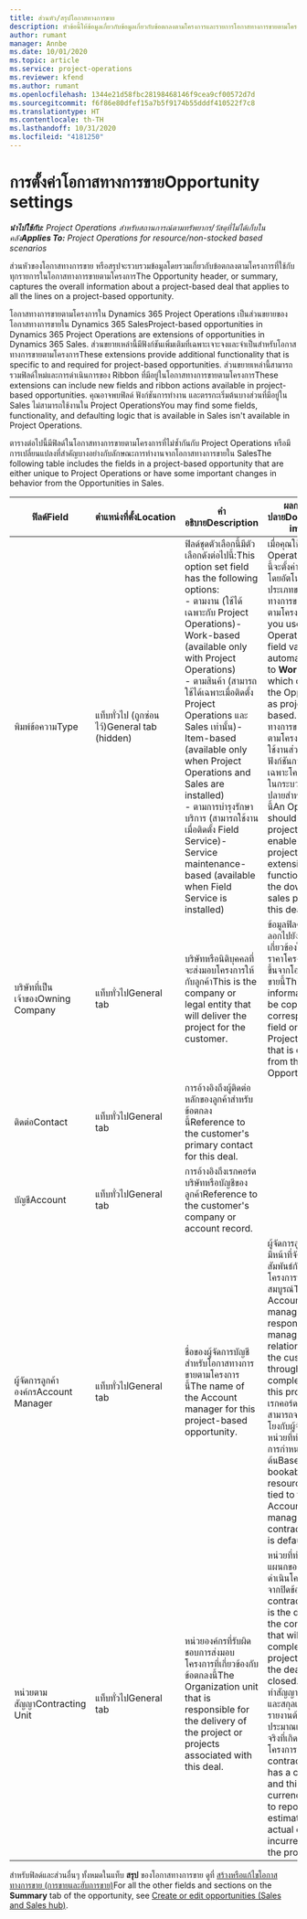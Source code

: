 ```yaml
---
title: ส่วนหัว/สรุปโอกาสทางการขาย
description: หัวข้อนี้ให้ข้อมูลเกี่ยวกับข้อมูลเกี่ยวกับข้อตกลงตามโครงการและรายการโอกาสทางการขายตามโครงการ
author: rumant
manager: Annbe
ms.date: 10/01/2020
ms.topic: article
ms.service: project-operations
ms.reviewer: kfend
ms.author: rumant
ms.openlocfilehash: 1344e21d58fbc28198468146f9cea9cf00572d7d
ms.sourcegitcommit: f6f86e80dfef15a7b5f9174b55dddf410522f7c8
ms.translationtype: HT
ms.contentlocale: th-TH
ms.lasthandoff: 10/31/2020
ms.locfileid: "4181250"
---
```

# <a name="opportunity-settings"></a><span data-ttu-id="747a0-103">การตั้งค่าโอกาสทางการขาย</span><span class="sxs-lookup"><span data-stu-id="747a0-103">Opportunity settings</span></span>

<span data-ttu-id="747a0-104">_**นำไปใช้กับ:** Project Operations สำหรับสถานการณ์ตามทรัพยากร/วัสดุที่ไม่ได้เก็บในคลัง_</span><span class="sxs-lookup"><span data-stu-id="747a0-104">_**Applies To:** Project Operations for resource/non-stocked based scenarios_</span></span>


<span data-ttu-id="747a0-105">ส่วนหัวของโอกาสทางการขาย หรือสรุปจะรวบรวมข้อมูลโดยรวมเกี่ยวกับข้อตกลงตามโครงการที่ใช้กับทุกรายการในโอกาสทางการขายตามโครงการ</span><span class="sxs-lookup"><span data-stu-id="747a0-105">The Opportunity header, or summary, captures the overall information about a project-based deal that applies to all the lines on a project-based opportunity.</span></span>

<span data-ttu-id="747a0-106">โอกาสทางการขายตามโครงการใน Dynamics 365 Project Operations เป็นส่วนขยายของโอกาสทางการขายใน Dynamics 365 Sales</span><span class="sxs-lookup"><span data-stu-id="747a0-106">Project-based opportunities in Dynamics 365 Project Operations are extensions of opportunities in Dynamics 365 Sales.</span></span> <span data-ttu-id="747a0-107">ส่วนขยายเหล่านี้มีฟังก์ชันเพิ่มเติมที่เฉพาะเจาะจงและจำเป็นสำหรับโอกาสทางการขายตามโครงการ</span><span class="sxs-lookup"><span data-stu-id="747a0-107">These extensions provide additional functionality that is specific to and required for project-based opportunities.</span></span> <span data-ttu-id="747a0-108">ส่วนขยายเหล่านี้สามารถรวมฟิลด์ใหม่และการดำเนินการของ Ribbon ที่มีอยู่ในโอกาสทางการขายตามโครงการ</span><span class="sxs-lookup"><span data-stu-id="747a0-108">These extensions can include new fields and ribbon actions available in project-based opportunities.</span></span> <span data-ttu-id="747a0-109">คุณอาจพบฟิลด์ ฟังก์ชันการทำงาน และตรรกะเริ่มต้นบางส่วนที่มีอยู่ใน Sales ไม่สามารถใช้งานใน Project Operations</span><span class="sxs-lookup"><span data-stu-id="747a0-109">You may find some fields, functionality, and defaulting logic that is available in Sales isn't available in Project Operations.</span></span>

<span data-ttu-id="747a0-110">ตารางต่อไปนี้มีฟิลด์ในโอกาสทางการขายตามโครงการที่ไม่ซ้ำกันกับ Project Operations หรือมีการเปลี่ยนแปลงที่สำคัญบางอย่างกับลักษณะการทำงานจากโอกาสทางการขายใน Sales</span><span class="sxs-lookup"><span data-stu-id="747a0-110">The following table includes the fields in a project-based opportunity that are either unique to Project Operations or have some important changes in behavior from the Opportunities in Sales.</span></span>

| <span data-ttu-id="747a0-111">**ฟิลด์**</span><span class="sxs-lookup"><span data-stu-id="747a0-111">**Field**</span></span> | <span data-ttu-id="747a0-112">**ตำแหน่งที่ตั้ง**</span><span class="sxs-lookup"><span data-stu-id="747a0-112">**Location**</span></span> | <span data-ttu-id="747a0-113">**คำอธิบาย**</span><span class="sxs-lookup"><span data-stu-id="747a0-113">**Description**</span></span> | <span data-ttu-id="747a0-114">**ผลกระทบขั้นปลาย**</span><span class="sxs-lookup"><span data-stu-id="747a0-114">**Downstream impact**</span></span> |
| --- | --- | --- | --- |
| <span data-ttu-id="747a0-115">พิมพ์ข้อความ</span><span class="sxs-lookup"><span data-stu-id="747a0-115">Type</span></span> | <span data-ttu-id="747a0-116">แท็บทั่วไป (ถูกซ่อนไว้)</span><span class="sxs-lookup"><span data-stu-id="747a0-116">General tab (hidden)</span></span> | <span data-ttu-id="747a0-117">ฟิลด์ชุดตัวเลือกนี้มีตัวเลือกดังต่อไปนี้:</span><span class="sxs-lookup"><span data-stu-id="747a0-117">This option set field has the following options:</span></span></br><span data-ttu-id="747a0-118">- ตามงาน (ใช้ได้เฉพาะกับ Project Operations)</span><span class="sxs-lookup"><span data-stu-id="747a0-118">- Work-based (available only with Project Operations)</span></span></br><span data-ttu-id="747a0-119">- ตามสินค้า (สามารถใช้ได้เฉพาะเมื่อติดตั้ง Project Operations และ Sales เท่านั้น)</span><span class="sxs-lookup"><span data-stu-id="747a0-119">- Item-based (available only when Project Operations and Sales are installed)</span></span></br><span data-ttu-id="747a0-120">- ตามการบำรุงรักษาบริการ (สามารถใช้งานเมื่อติดตั้ง Field Service)</span><span class="sxs-lookup"><span data-stu-id="747a0-120">- Service maintenance-based (available when Field Service is installed)</span></span> | <span data-ttu-id="747a0-121">เมื่อคุณใช้ Project Operations ค่าฟิลด์นี้จะตั้งค่าเป็น **ตามงาน** โดยอัตโนมัติ ซึ่งจะจัดประเภทของโอกาสทางการขายเป็นแบบตามโครงการ</span><span class="sxs-lookup"><span data-stu-id="747a0-121">When you use Project Operations, this field value is automatically set to **Work-based** which classifies the Opportunity as project-based.</span></span> <span data-ttu-id="747a0-122">โอกาสทางการขายควรเป็นไปตามโครงการเพื่อเปิดใช้งานส่วนขยายและฟังก์ชันการทำงานเฉพาะโครงการทั้งหมดในกระบวนการขายขั้นปลายสำหรับข้อเสนอนี้</span><span class="sxs-lookup"><span data-stu-id="747a0-122">An Opportunity should be project-based to enable all project-specific extensions and functionality in the downstream sales process for this deal.</span></span> |
| <span data-ttu-id="747a0-123">บริษัทที่เป็นเจ้าของ</span><span class="sxs-lookup"><span data-stu-id="747a0-123">Owning Company</span></span> | <span data-ttu-id="747a0-124">แท็บทั่วไป</span><span class="sxs-lookup"><span data-stu-id="747a0-124">General tab</span></span> | <span data-ttu-id="747a0-125">บริษัทหรือนิติบุคคลที่จะส่งมอบโครงการให้กับลูกค้า</span><span class="sxs-lookup"><span data-stu-id="747a0-125">This is the company or legal entity that will deliver the project for the customer.</span></span> | <span data-ttu-id="747a0-126">ข้อมูลฟิลด์นี้จะถูกคัดลอกไปยังฟิลด์ที่เกี่ยวข้องในใบเสนอราคาโครงการที่สร้างขึ้นจากโอกาสทางการขายนี้</span><span class="sxs-lookup"><span data-stu-id="747a0-126">This field information will be copied to the corresponding field on the Project quote that is created from this Opportunity.</span></span> |
| <span data-ttu-id="747a0-127">ติดต่อ</span><span class="sxs-lookup"><span data-stu-id="747a0-127">Contact</span></span> | <span data-ttu-id="747a0-128">แท็บทั่วไป</span><span class="sxs-lookup"><span data-stu-id="747a0-128">General tab</span></span> | <span data-ttu-id="747a0-129">การอ้างอิงถึงผู้ติดต่อหลักของลูกค้าสำหรับข้อตกลงนี้</span><span class="sxs-lookup"><span data-stu-id="747a0-129">Reference to the customer's primary contact for this deal.</span></span> | |
| <span data-ttu-id="747a0-130">บัญชี</span><span class="sxs-lookup"><span data-stu-id="747a0-130">Account</span></span> | <span data-ttu-id="747a0-131">แท็บทั่วไป</span><span class="sxs-lookup"><span data-stu-id="747a0-131">General tab</span></span> | <span data-ttu-id="747a0-132">การอ้างอิงถึงเรกคอร์ดบริษัทหรือบัญชีของลูกค้า</span><span class="sxs-lookup"><span data-stu-id="747a0-132">Reference to the customer's company or account record.</span></span> | |
| <span data-ttu-id="747a0-133">ผู้จัดการลูกค้าองค์กร</span><span class="sxs-lookup"><span data-stu-id="747a0-133">Account Manager</span></span> | <span data-ttu-id="747a0-134">แท็บทั่วไป</span><span class="sxs-lookup"><span data-stu-id="747a0-134">General tab</span></span> | <span data-ttu-id="747a0-135">ชื่อของผู้จัดการบัญชีสำหรับโอกาสทางการขายตามโครงการนี้</span><span class="sxs-lookup"><span data-stu-id="747a0-135">The name of the Account manager for this project-based opportunity.</span></span> | <span data-ttu-id="747a0-136">ผู้จัดการลูกค้าองค์กรมีหน้าที่จัดการความสัมพันธ์กับลูกค้าจนโครงการนี้เสร็จสมบูรณ์</span><span class="sxs-lookup"><span data-stu-id="747a0-136">The Account manager is responsible for managing the relationship with the customer through the completion of this project.</span></span> <span data-ttu-id="747a0-137">ตามเรกคอร์ดทรัพยากรที่สามารถจองได้ที่เชื่อมโยงกับผู้จัดการบัญชี หน่วยที่ทำสัญญาจะมีการกำหนดเป็นค่าเริ่มต้น</span><span class="sxs-lookup"><span data-stu-id="747a0-137">Based on the bookable resource record tied to the Account manager, the contracting unit is defaulted.</span></span> |
| <span data-ttu-id="747a0-138">หน่วยตามสัญญา</span><span class="sxs-lookup"><span data-stu-id="747a0-138">Contracting Unit</span></span> | <span data-ttu-id="747a0-139">แท็บทั่วไป</span><span class="sxs-lookup"><span data-stu-id="747a0-139">General tab</span></span> | <span data-ttu-id="747a0-140">หน่วยองค์กรที่รับผิดชอบการส่งมอบโครงการที่เกี่ยวข้องกับข้อตกลงนี้</span><span class="sxs-lookup"><span data-stu-id="747a0-140">The Organization unit that is responsible for the delivery of the project or projects associated with this deal.</span></span> | <span data-ttu-id="747a0-141">หน่วยที่ทำสัญญาคือแผนกของบริษัทที่จะดำเนินโครงการหลังจากปิดข้อตกลง</span><span class="sxs-lookup"><span data-stu-id="747a0-141">The contracting unit is the division of the company that will complete the project(s) after the deal is closed.</span></span> <span data-ttu-id="747a0-142">ทุกหน่วยที่ทำสัญญามีสกุลเงิน และสกุลเงินนี้ใช้เพื่อรายงานต้นทุนโดยประมาณและต้นทุนจริงที่เกิดขึ้นระหว่างโครงการ</span><span class="sxs-lookup"><span data-stu-id="747a0-142">Every contracting unit has a currency, and this currency is used to report estimated and actual costs incurred during the project.</span></span> |

<span data-ttu-id="747a0-143">สำหรับฟิลด์และส่วนอื่นๆ ทั้งหมดในแท็บ **สรุป** ของโอกาสทางการขาย ดูที่ [สร้างหรือแก้ไขโอกาสทางการขาย (การขายและฮับการขาย)](https://docs.microsoft.com/dynamics365/sales-enterprise/create-edit-opportunity-sales)</span><span class="sxs-lookup"><span data-stu-id="747a0-143">For all the other fields and sections on the **Summary** tab of the opportunity, see [Create or edit opportunities (Sales and Sales hub)](https://docs.microsoft.com/dynamics365/sales-enterprise/create-edit-opportunity-sales).</span></span>
